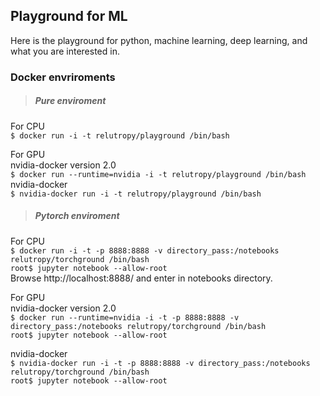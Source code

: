## Playground for ML
Here is the playground for python, machine learning, deep learning, and what you are interested in.  

### Docker envriroments

> ##### Pure enviroment

For CPU  
`$ docker run -i -t relutropy/playground /bin/bash`  

For GPU   
nvidia-docker version 2.0   
`$ docker run --runtime=nvidia -i -t relutropy/playground /bin/bash`  
nvidia-docker  
`$ nvidia-docker run -i -t relutropy/playground /bin/bash`  

  

> ##### Pytorch enviroment

For CPU  
`$ docker run -i -t -p 8888:8888 -v directory_pass:/notebooks relutropy/torchground /bin/bash`  
`root$ jupyter notebook --allow-root`  
Browse http://localhost:8888/ and enter in notebooks directory.

For GPU   
nvidia-docker version 2.0   
`$ docker run --runtime=nvidia -i -t -p 8888:8888 -v directory_pass:/notebooks relutropy/torchground /bin/bash`  
`root$ jupyter notebook --allow-root`  

nvidia-docker   
`$ nvidia-docker run -i -t -p 8888:8888 -v directory_pass:/notebooks relutropy/torchground /bin/bash`     
`root$ jupyter notebook --allow-root`  


